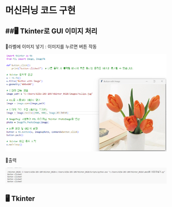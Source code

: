 # 머신러닝 코드 구현
##🖥️ Tkinter로 GUI 이미지 처리
-----

🌷라벨에 이미지 넣기 : 이미지를 누르면 버튼 작동

![라벨이미지넣기코드](https://github.com/so-pyeong/MachineLearning/blob/main/0703(%EB%9D%BC%EB%B2%A8%EC%97%90%20%EC%9D%B4%EB%AF%B8%EC%A7%80%EB%84%A3%EA%B8%B0).png)

🌷출력

![코드출력](https://github.com/so-pyeong/MachineLearning/blob/main/0703(%EC%B6%9C%EB%A0%A5).png)


## 🖥️ Tkinter
